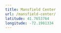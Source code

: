 ```yaml
---
title: Mansfield Center
url: /mansfield-center/
latitude: 41.7653764
longitude: -72.1981334
---
```

